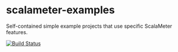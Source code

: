 # scalameter-examples

Self-contained simple example projects that use specific ScalaMeter features.

[![Build Status](https://travis-ci.org/miniboxing/miniboxing-plugin.svg?branch=wip)](https://travis-ci.org/miniboxing/miniboxing-plugin)
